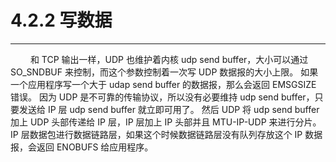 # 4.2.2 写数据
***

&emsp;&emsp;
和 TCP 输出一样，UDP 也维护着内核 udp send buffer，大小可以通过 SO\_SNDBUF 来控制，而这个参数控制着一次写 UDP 数据报的大小上限。
如果一个应用程序写一个大于 udap send buffer 的数据报，那么会返回 EMSGSIZE 错误。
因为 UDP 是不可靠的传输协议，所以没有必要维持 udp send buffer，只要发送给 IP 层 udp send buffer 就立即可用了。
然后 UDP 将 udp send buffer 加上 UDP 头部传递给 IP 层，IP 层加上 IP 头部并且 MTU-IP-UDP 来进行分片。
IP 层数据包进行数据链路层，如果这个时候数据链路层没有队列存放这个 IP 数据报，会返回 ENOBUFS 给应用程序。